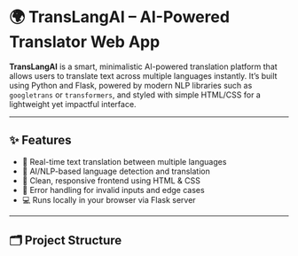 # 🌍 TransLangAI – AI-Powered Translator Web App

**TransLangAI** is a smart, minimalistic AI-powered translation platform that allows users to translate text across multiple languages instantly. It’s built using Python and Flask, powered by modern NLP libraries such as `googletrans` or `transformers`, and styled with simple HTML/CSS for a lightweight yet impactful interface.

---

## ✨ Features

- 🔁 Real-time text translation between multiple languages
- 🧠 AI/NLP-based language detection and translation
- 🎯 Clean, responsive frontend using HTML & CSS
- 🧪 Error handling for invalid inputs and edge cases
- 💻 Runs locally in your browser via Flask server

---

## 🗂️ Project Structure

